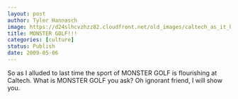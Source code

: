 ```yaml
---
layout: post
author: Tyler Hannasch
image: https://d24slhcvzhzz82.cloudfront.net/old_images/caltech_as_it_happens/6a0105349b8251970b01156f7b7614970c.jpg
title: MONSTER GOLF!!!
categories: [culture]
status: Publish
date: 2009-05-06
---
```


So as I alluded to last time the sport of MONSTER GOLF is flourishing at Caltech. What is MONSTER GOLF you ask? Oh ignorant friend, I will show you.

